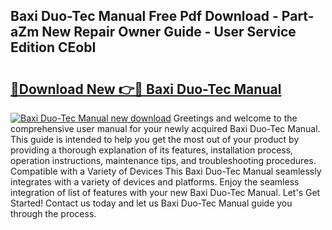 ## Baxi Duo-Tec Manual Free Pdf Download - Part-aZm New Repair Owner Guide - User Service Edition CEobI

# <h2><a href="http://bc16076.oget.top/?id=Baxi+Duo-Tec+Manual">🔗Download New 👉🔴 Baxi Duo-Tec Manual</a></h2>

[![Baxi Duo-Tec Manual new download](https://i.imgur.com/5g1atiW.png)](http://bc16076.oget.top/?id=Baxi+Duo-Tec+Manual)
Greetings and welcome to the comprehensive user manual for your newly acquired Baxi Duo-Tec Manual. This guide is intended to help you get the most out of your product by providing a thorough explanation of its features, installation process, operation instructions, maintenance tips, and troubleshooting procedures. Compatible with a Variety of Devices This Baxi Duo-Tec Manual seamlessly integrates with a variety of devices and platforms. Enjoy the seamless integration of list of features with your new Baxi Duo-Tec Manual. Let's Get Started! Contact us today and let us Baxi Duo-Tec Manual guide you through the process.
